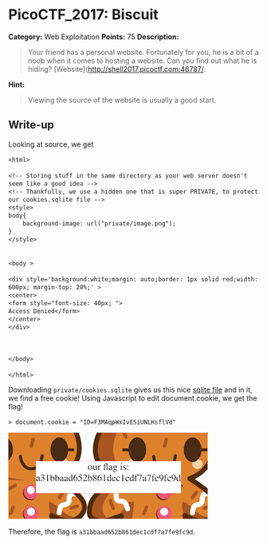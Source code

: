 # PicoCTF_2017: Biscuit

**Category:** Web Exploitation
**Points:** 75
**Description:**

>Your friend has a personal website. Fortunately for you, he is a bit of a noob when it comes to hosting a website. Can you find out what he is hiding? [Website](http://shell2017.picoctf.com:46787/.

**Hint:**

>Viewing the source of the website is usually a good start.

## Write-up
Looking at source, we get 

    <html>

    <!-- Storing stuff in the same directory as your web server doesn't seem like a good idea -->
    <!-- Thankfully, we use a hidden one that is super PRIVATE, to protect our cookies.sqlite file -->
    <style>
    body{
        background-image: url("private/image.png");
    }
    </style>


    <body >

    <div style='background:white;margin: auto;border: 1px solid red;width: 600px; margin-top: 20%;' >
    <center>
    <form style="font-size: 40px; ">
    Access Denied</form>
    </center>
    </div>



    </body>

    </html>

Downloading `private/cookies.sqlite` gives us this nice [sqlite file](cookies.sqlite) and in it, we find a free cookie! Using Javascript to edit document.cookie, we get the flag!

    > document.cookie = "ID=F3MAqpWxIvESiUNLHsflVd"
    
![FLAG](images/1.png)

Therefore, the flag is `a31bbaad652b861dec1cdf7a7fe9fc9d`.